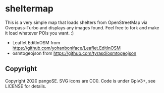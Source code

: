 # sheltermap
This is a very simple map that loads shelters from OpenStreetMap via Overpass-Turbo and displays any images found. Feel free to fork and make it load whatever POIs you want. :)

* Leaflet EditInOSM from https://github.com/yohanboniface/Leaflet.EditInOSM
* osmtogeojson from https://github.com/tyrasd/osmtogeojson

## Copyright
Copyright 2020 pangoSE. SVG icons are CC0. Code is under Gplv3+, see LICENSE for details.
